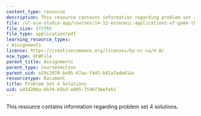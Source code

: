 ```yaml
---
content_type: resource
description: This resource contains information regarding problem set 4 solutions.
file: /ol-ocw-studio-app/courses/14-12-economic-applications-of-game-theory-fall-2012/a45d206a6b7665b3e8057596f36efeb2_MIT14_12F12_pset4sol.pdf
file_size: 172765
file_type: application/pdf
learning_resource_types:
- Assignments
license: https://creativecommons.org/licenses/by-nc-sa/4.0/
ocw_type: OCWFile
parent_title: Assignments
parent_type: CourseSection
parent_uid: e29c2070-be95-67aa-f443-b81a7ade61ac
resourcetype: Document
title: Problem Set 4 Solutions
uid: a45d206a-6b76-65b3-e805-7596f36efeb2
---
```

This resource contains information regarding problem set 4 solutions.